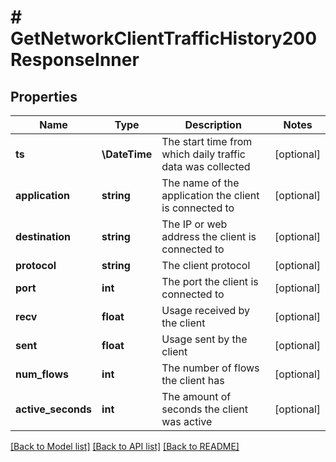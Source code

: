 # # GetNetworkClientTrafficHistory200ResponseInner

## Properties

Name | Type | Description | Notes
------------ | ------------- | ------------- | -------------
**ts** | **\DateTime** | The start time from which daily traffic data was collected | [optional]
**application** | **string** | The name of the application the client is connected to | [optional]
**destination** | **string** | The IP or web address the client is connected to | [optional]
**protocol** | **string** | The client protocol | [optional]
**port** | **int** | The port the client is connected to | [optional]
**recv** | **float** | Usage received by the client | [optional]
**sent** | **float** | Usage sent by the client | [optional]
**num_flows** | **int** | The number of flows the client has | [optional]
**active_seconds** | **int** | The amount of seconds the client was active | [optional]

[[Back to Model list]](../../README.md#models) [[Back to API list]](../../README.md#endpoints) [[Back to README]](../../README.md)
